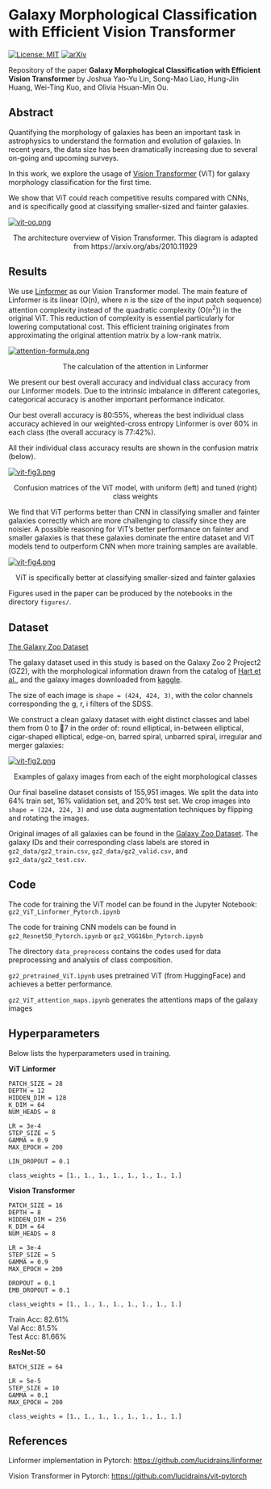 # Galaxy Morphological Classification with Efficient Vision Transformer

[![License: MIT](https://img.shields.io/badge/License-MIT-yellow.svg)](https://opensource.org/licenses/MIT)
[![arXiv](https://img.shields.io/badge/arXiv-2110.01024-yellowgreen.svg)](https://arxiv.org/abs/2110.01024)

Repository of the paper **Galaxy Morphological Classification with Efficient Vision Transformer** by Joshua Yao-Yu Lin, Song-Mao Liao, Hung-Jin Huang, Wei-Ting Kuo, and Olivia Hsuan-Min Ou.

## Abstract

Quantifying the morphology of galaxies has been an important task in astrophysics to understand the formation and evolution of galaxies. In recent years, the data size has been dramatically increasing due to several on-going and upcoming surveys.

In this work, we explore the usage of [Vision Transformer](https://arxiv.org/abs/2010.11929) (ViT) for galaxy morphology classification for the first time.

We show that ViT could reach competitive results compared with CNNs, and is specifically good at classifying smaller-sized and fainter galaxies.

[![vit-oo.png](https://i.postimg.cc/dt1gky53/vit-oo.png)](https://postimg.cc/F1MTw75X )
<p align="center">
    The architecture overview of Vision Transformer. This diagram is adapted from
    https://arxiv.org/abs/2010.11929
</p>

## Results

We use [Linformer](https://arxiv.org/abs/2006.04768) as our Vision Transformer model. The main feature of Linformer is its linear (O(n), where n is the size of the input patch sequence) attention complexity instead of the quadratic complexity (O(n<sup>2</sup>)) in the original ViT. This reduction of complexity is essential particularly for lowering computational cost. This efficient training originates from approximating the original attention matrix by a low-rank matrix.

[![attention-formula.png](https://i.postimg.cc/9QX6WM3Z/attention-formula.png)](https://postimg.cc/pp7GCPLL)
<p align="center">
    The calculation of the attention in Linformer
</p>

We present our best overall accuracy and individual class accuracy from our Linformer models. Due to
the intrinsic imbalance in different categories, categorical accuracy is another important performance
indicator.

Our best overall accuracy is 80:55%, whereas the best individual class accuracy achieved in our weighted-cross entropy Linformer is over 60% in each class (the overall accuracy is 77:42%).

All their individual class accuracy results are shown in the confusion matrix (below).

[![vit-fig3.png](https://i.postimg.cc/cLkG81N7/vit-fig3.png)](https://postimg.cc/cv3bpSC6)
<p align="center">
    Confusion matrices of the ViT model, with uniform (left) and tuned (right) class weights
</p>

We find that ViT performs better than CNN in classifying smaller and fainter galaxies correctly which are more challenging to classify since they are noisier. A possible reasoning for ViT’s better performance on fainter and smaller galaxies is that these galaxies dominate the entire dataset and ViT models tend to outperform CNN when more training samples are available.

[![vit-fig4.png](https://i.postimg.cc/d0fSmnnD/vit-fig4.png)](https://postimg.cc/qt8LpsPd)
<p align="center">
    ViT is specifically better at classifying smaller-sized and fainter galaxies
</p>

Figures used in the paper can be produced by the notebooks in the directory `figures/`.

## Dataset

[The Galaxy Zoo Dataset](https://data.galaxyzoo.org/)

The galaxy dataset used in this study is based on the Galaxy Zoo 2 Project2 (GZ2), with the morphological information drawn from the catalog of [Hart et al.](https://arxiv.org/abs/1607.01019), and the galaxy images downloaded from [kaggle](https://www.kaggle.com/jaimetrickz/galaxy-zoo-2-images).

The size of each image is `shape = (424, 424, 3)`, with the color channels corresponding the g, r, i filters of the SDSS.

We construct a clean galaxy dataset with eight distinct classes and label them from 0 to 7 in the order of:
round elliptical, in-between elliptical, cigar-shaped elliptical, edge-on, barred spiral, unbarred spiral,
irregular and merger galaxies:

[![vit-fig2.png](https://i.postimg.cc/Ls5zjjJC/vit-fig2.png)](https://postimg.cc/HJGcgc4X)
<p align="center">
    Examples of galaxy images from each of the eight morphological classes
</p>

Our final baseline dataset consists of 155,951 images. We split the data into 64% train set, 16% validation set, and 20% test set. We crop images into `shape = (224, 224, 3)` and use data augmentation techniques by flipping and rotating the images.

Original images of all galaxies can be found in the [Galaxy Zoo Dataset](https://data.galaxyzoo.org/). The galaxy IDs and their corresponding class labels are stored in `gz2_data/gz2_train.csv`, `gz2_data/gz2_valid.csv`, and `gz2_data/gz2_test.csv`.

## Code

The code for training the ViT model can be found in the Jupyter Notebook: `gz2_ViT_Linformer_Pytorch.ipynb`

The code for training CNN models can be found in `gz2_Resnet50_Pytorch.ipynb` or `gz2_VGG16bn_Pytorch.ipynb`

The directory `data_preprocess` contains the codes used for data preprocessing and analysis of class composition.

`gz2_pretrained_ViT.ipynb` uses pretrained ViT (from HuggingFace) and achieves a better performance.

`gz2_ViT_attention_maps.ipynb` generates the attentions maps of the galaxy images


## Hyperparameters

Below lists the hyperparameters used in training.

**ViT Linformer**
```
PATCH_SIZE = 28
DEPTH = 12
HIDDEN_DIM = 128
K_DIM = 64
NUM_HEADS = 8

LR = 3e-4
STEP_SIZE = 5
GAMMA = 0.9
MAX_EPOCH = 200

LIN_DROPOUT = 0.1

class_weights = [1., 1., 1., 1., 1., 1., 1., 1.]
```

**Vision Transformer**
```
PATCH_SIZE = 16
DEPTH = 8
HIDDEN_DIM = 256
K_DIM = 64
NUM_HEADS = 8

LR = 3e-4
STEP_SIZE = 5
GAMMA = 0.9
MAX_EPOCH = 200

DROPOUT = 0.1
EMB_DROPOUT = 0.1

class_weights = [1., 1., 1., 1., 1., 1., 1., 1.]
```
Train Acc: 82.61%\
Val Acc: 81.5%\
Test Acc: 81.66%

**ResNet-50**
```
BATCH_SIZE = 64

LR = 5e-5
STEP_SIZE = 10
GAMMA = 0.1
MAX_EPOCH = 200

class_weights = [1., 1., 1., 1., 1., 1., 1., 1.]
```

## References

Linformer implementation in Pytorch: https://github.com/lucidrains/linformer

Vision Transformer in Pytorch: https://github.com/lucidrains/vit-pytorch
